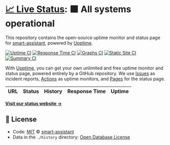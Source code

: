 # [📈 Live Status](https://smart-assistant.github.io/gsm-upptime/): <!--live status--> **🟩 All systems operational**

This repository contains the open-source uptime monitor and status page for [smart-assistant](#), powered by [Upptime](https://github.com/upptime/upptime).

[![Uptime CI](https://github.com/smart-assistant/status/workflows/Uptime%20CI/badge.svg)](https://github.com/smart-assistant/status/actions?query=workflow%3A%22Uptime+CI%22)
[![Response Time CI](https://github.com/smart-assistant/status/workflows/Response%20Time%20CI/badge.svg)](https://github.com/smart-assistant/status/actions?query=workflow%3A%22Response+Time+CI%22)
[![Graphs CI](https://github.com/smart-assistant/status/workflows/Graphs%20CI/badge.svg)](https://github.com/smart-assistant/status/actions?query=workflow%3A%22Graphs+CI%22)
[![Static Site CI](https://github.com/smart-assistant/status/workflows/Static%20Site%20CI/badge.svg)](https://github.com/smart-assistant/status/actions?query=workflow%3A%22Static+Site+CI%22)
[![Summary CI](https://github.com/smart-assistant/status/workflows/Summary%20CI/badge.svg)](https://github.com/smart-assistant/status/actions?query=workflow%3A%22Summary+CI%22)

With [Upptime](https://upptime.js.org), you can get your own unlimited and free uptime monitor and status page, powered entirely by a GitHub repository. We use [Issues](https://github.com/smart-assistant/status/issues) as incident reports, [Actions](https://github.com/smart-assistant/status/actions) as uptime monitors, and [Pages](https://demo.upptime.js.org) for the status page.

<!--start: status pages-->
<!-- This summary is generated by Upptime (https://github.com/upptime/upptime) -->
<!-- Do not edit this manually, your changes will be overwritten -->
<!-- prettier-ignore -->
| URL | Status | History | Response Time | Uptime |
| --- | ------ | ------- | ------------- | ------ |

<!--end: status pages-->

[**Visit our status website →**](https://demo.upptime.js.org)

## 📄 License

- Code: [MIT](./LICENSE) © [smart-assistant](#)
- Data in the `./history` directory: [Open Database License](https://opendatacommons.org/licenses/odbl/1-0/)
